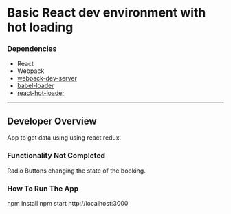 # Basic React dev environment with hot loading

### Dependencies

* React
* Webpack
* [webpack-dev-server](https://github.com/webpack/webpack-dev-server)
* [babel-loader](https://github.com/babel/babel-loader)
* [react-hot-loader](https://github.com/gaearon/react-hot-loader)

---

## Developer Overview

App to get data using using react redux.

### Functionality Not Completed

Radio Buttons changing the state of the booking. 

### How To Run The App

npm install
npm start
http://localhost:3000
